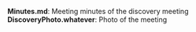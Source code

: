 **Minutes.md**: Meeting minutes of the discovery meeting
**DiscoveryPhoto.whatever**: Photo of the meeting
